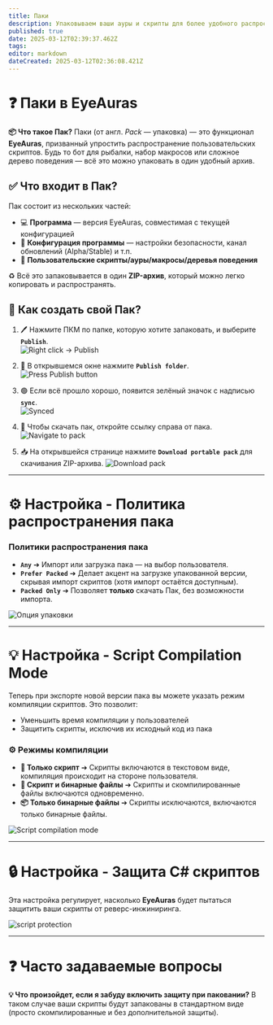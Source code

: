 ```yaml
---
title: Паки
description: Упаковываем ваши ауры и скрипты для более удобного распространения
published: true
date: 2025-03-12T02:39:37.462Z
tags: 
editor: markdown
dateCreated: 2025-03-12T02:36:08.421Z
---
```


# ❓ Паки в EyeAuras

**📦 Что такое Пак?**
Паки (от англ. *Pack* — упаковка) — это функционал **EyeAuras**, призванный упростить распространение пользовательских скриптов. Будь то бот для рыбалки, набор макросов или сложное дерево поведения — всё это можно упаковать в один удобный архив.

## ✅ Что входит в Пак?
Пак состоит из нескольких частей:
- 💻 **Программа** — версия EyeAuras, совместимая с текущей конфигурацией
- 🔧 **Конфигурация программы** — настройки безопасности, канал обновлений (Alpha/Stable) и т.п.
- 📝 **Пользовательские скрипты/ауры/макросы/деревья поведения**

♻️ Всё это запаковывается в один **ZIP-архив**, который можно легко копировать и распространять.

## 🚀 Как создать свой Пак?
1. 🖊 Нажмите ПКМ по папке, которую хотите запаковать, и выберите **`Publish`**.  
   ![Right click -> Publish](https://s3.eyeauras.net/media/2025/03/NVIDIA_Overlay_bq0a7eVSQ9BKw337.png)

2. 💾 В открывшемся окне нажмите **`Publish folder`**.  
   ![Press Publish button](https://s3.eyeauras.net/media/2025/03/EyeAuras_jUc5dtIKmpmoZbw5.png)

3. 🟢 Если всё прошло хорошо, появится зелёный значок с надписью **`sync`**.  
   ![Synced](https://s3.eyeauras.net/media/2025/03/NVIDIA_Overlay_gXZvzr9Bq2WDvppS.png)

4. 🔗 Чтобы скачать пак, откройте ссылку справа от пака.
   ![Navigate to pack](https://s3.eyeauras.net/media/2025/03/NVIDIA_Overlay_cq93pPKwMCu5MUZQ.png)

5. 📥 На открывшейся странице нажмите **`Download portable pack`** для скачивания ZIP-архива.
   ![Download pack](https://s3.eyeauras.net/media/2025/03/NVIDIA_Overlay_QH1tYoEBoCemep3b.png)

---

# ⚙️ Настройка - Политика распространения пака
### Политики распространения пака
- **`Any`** ➔ Импорт или загрузка пака — на выбор пользователя.
- **`Prefer Packed`** ➔ Делает акцент на загрузке упакованной версии, скрывая импорт скриптов (хотя импорт остаётся доступным).
- **`Packed Only`** ➔ Позволяет **только** скачать Пак, без возможности импорта.

![Опция упаковки](https://s3.eyeauras.net/media/2025/03/NVIDIA_Overlay_bJkfO2dFN6UYcplP.png)

---

# 💡 Настройка - Script Compilation Mode
Теперь при экспорте новой версии пака вы можете указать режим компиляции скриптов. Это позволит:

- Уменьшить время компиляции у пользователей
- Защитить скрипты, исключив их исходный код из пака

### ⚙️ Режимы компиляции
- **📝 Только скрипт** ➔ Скрипты включаются в текстовом виде, компиляция происходит на стороне пользователя.
- **📝 Скрипт и бинарные файлы** ➔ Скрипты и скомпилированные файлы включаются одновременно.
- **📦 Только бинарные файлы** ➔ Скрипты исключаются, включаются только бинарные файлы.

![Script compilation mode](https://s3.eyeauras.net/media/2025/03/NVIDIA_Overlay_Dcfjpv47wtXMRiRk.png)

---

# 🔒 Настройка - Защита C# скриптов
Эта настройка регулирует, насколько **EyeAuras** будет пытаться защитить ваши скрипты от реверс-инжиниринга.

![script protection](https://s3.eyeauras.net/media/2025/03/NVIDIA_Overlay_COYdQOLbuGZkRBVw.png)

---

# ❓ Часто задаваемые вопросы
**💡 Что произойдет, если я забуду включить защиту при паковании?**
В таком случае ваши скрипты будут запакованы в стандартном виде (просто скомпилированные и без дополнительной защиты).
